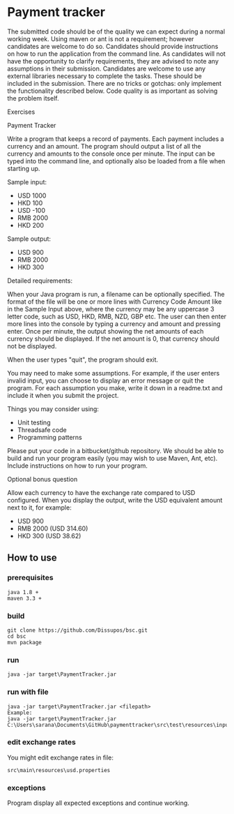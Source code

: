 # Payment tracker

The submitted code should be of the quality we can expect during a normal working week. Using maven or ant is
not a requirement; however candidates are welcome to do so. Candidates should provide instructions on how
to run the application from the command line. As candidates will not have the opportunity to clarify
requirements, they are advised to note any assumptions in their submission. Candidates are welcome to use any
external libraries necessary to complete the tasks. These should be included in the submission.
There are no tricks or gotchas: only implement the functionality described below. Code quality is as important
as solving the problem itself.

Exercises

Payment Tracker

Write a program that keeps a record of payments. Each payment includes a currency and an amount.
The program should output a list of all the currency and amounts to the console once per minute. The input can
be typed into the command line, and optionally also be loaded from a file when starting up.

Sample input:
- USD 1000
- HKD 100
- USD -100
- RMB 2000
- HKD 200

Sample output:
- USD 900
- RMB 2000
- HKD 300

Detailed requirements:

When your Java program is run, a filename can be optionally specified. The format of the file will be one or more
lines with Currency Code Amount like in the Sample Input above, where the currency may be any uppercase
3 letter code, such as USD, HKD, RMB, NZD, GBP etc. The user can then enter more lines into the console by
typing a currency and amount and pressing enter. Once per minute, the output showing the net amounts of each
currency should be displayed. If the net amount is 0, that currency should not be displayed.

When the user types &quot;quit&quot;, the program should exit.

You may need to make some assumptions. For example, if the user enters invalid input, you can choose to display
an error message or quit the program. For each assumption you make, write it down in a readme.txt and include
it when you submit the project.

Things you may consider using:
* Unit testing
* Threadsafe code
* Programming patterns

Please put your code in a bitbucket/github repository. We should be able to build and run your program easily
(you may wish to use Maven, Ant, etc). Include instructions on how to run your program.

Optional bonus question

Allow each currency to have the exchange rate compared to USD configured. When you display the output, write
the USD equivalent amount next to it, for example:
- USD 900
- RMB 2000 (USD 314.60)
- HKD 300 (USD 38.62)

## How to use

### prerequisites
```
java 1.8 +
maven 3.3 +
```
### build
```
git clone https://github.com/Dissupos/bsc.git
cd bsc
mvn package
```

### run
```
java -jar target\PaymentTracker.jar
```
### run with file
```
java -jar target\PaymentTracker.jar <filepath>
Example:
java -jar target\PaymentTracker.jar C:\Users\sarana\Documents\GitHub\paymenttracker\src\test\resources\input.txt
```

### edit exchange rates
You might edit exchange rates in file:
```
src\main\resources\usd.properties
```

### exceptions
Program display all expected exceptions and continue working.
